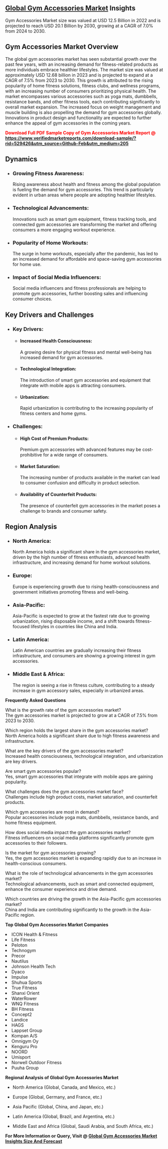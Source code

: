 <h2><a href="https://www.verifiedmarketreports.com/download-sample/?rid=529426&amp;utm_source=Github&amp;utm_medium=205" target="_blank">Global Gym Accessories Market</a> Insights</h2><p>Gym Accessories Market size was valued at USD 12.5 Billion in 2022 and is projected to reach USD 20.1 Billion by 2030, growing at a CAGR of 7.0% from 2024 to 2030.</p><p> <h2>Gym Accessories Market Overview</h2> <p>The global gym accessories market has seen substantial growth over the past few years, with an increasing demand for fitness-related products as more individuals embrace healthier lifestyles. The market size was valued at approximately USD 12.68 billion in 2023 and is projected to expand at a CAGR of 7.5% from 2023 to 2030. This growth is attributed to the rising popularity of home fitness solutions, fitness clubs, and wellness programs, with an increasing number of consumers prioritizing physical health. The market encompasses various accessories such as yoga mats, dumbbells, resistance bands, and other fitness tools, each contributing significantly to overall market expansion. The increased focus on weight management and muscle building is also propelling the demand for gym accessories globally. Innovations in product design and functionality are expected to further enhance the appeal of gym accessories in the coming years.</p> <p><strong><p><span class=""><span style="color: #ff0000;"><strong>Download Full PDF Sample Copy of Gym Accessories Market Report</strong> @ </span><a href="https://www.verifiedmarketreports.com/download-sample/?rid=529426&amp;utm_source=Github-Feb&amp;utm_medium=205" target="_blank">https://www.verifiedmarketreports.com/download-sample/?rid=529426&amp;utm_source=Github-Feb&amp;utm_medium=205</a></span></p></strong></p> <h2>Dynamics</h2> <ul> <li><h3>Growing Fitness Awareness:</h3> Rising awareness about health and fitness among the global population is fueling the demand for gym accessories. This trend is particularly evident in urban areas where people are adopting healthier lifestyles.</li> <li><h3>Technological Advancements:</h3> Innovations such as smart gym equipment, fitness tracking tools, and connected gym accessories are transforming the market and offering consumers a more engaging workout experience.</li> <li><h3>Popularity of Home Workouts:</h3> The surge in home workouts, especially after the pandemic, has led to an increased demand for affordable and space-saving gym accessories for home use.</li> <li><h3>Impact of Social Media Influencers:</h3> Social media influencers and fitness professionals are helping to promote gym accessories, further boosting sales and influencing consumer choices.</li> </ul> <h2>Key Drivers and Challenges</h2> <ul> <li><h3>Key Drivers:</h3> <ul> <li><h4>Increased Health Consciousness:</h4> A growing desire for physical fitness and mental well-being has increased demand for gym accessories.</li> <li><h4>Technological Integration:</h4> The introduction of smart gym accessories and equipment that integrate with mobile apps is attracting consumers.</li> <li><h4>Urbanization:</h4> Rapid urbanization is contributing to the increasing popularity of fitness centers and home gyms.</li> </ul> </li> <li><h3>Challenges:</h3> <ul> <li><h4>High Cost of Premium Products:</h4> Premium gym accessories with advanced features may be cost-prohibitive for a wide range of consumers.</li> <li><h4>Market Saturation:</h4> The increasing number of products available in the market can lead to consumer confusion and difficulty in product selection.</li> <li><h4>Availability of Counterfeit Products:</h4> The presence of counterfeit gym accessories in the market poses a challenge to brands and consumer safety.</li> </ul> </li> </ul> <h2>Region Analysis</h2> <ul> <li><h3>North America:</h3> North America holds a significant share in the gym accessories market, driven by the high number of fitness enthusiasts, advanced health infrastructure, and increasing demand for home workout solutions.</li> <li><h3>Europe:</h3> Europe is experiencing growth due to rising health-consciousness and government initiatives promoting fitness and well-being.</li> <li><h3>Asia-Pacific:</h3> Asia-Pacific is expected to grow at the fastest rate due to growing urbanization, rising disposable income, and a shift towards fitness-focused lifestyles in countries like China and India.</li> <li><h3>Latin America:</h3> Latin American countries are gradually increasing their fitness infrastructure, and consumers are showing a growing interest in gym accessories.</li> <li><h3>Middle East & Africa:</h3> The region is seeing a rise in fitness culture, contributing to a steady increase in gym accessory sales, especially in urbanized areas.</li> </ul> <p><strong>Frequently Asked Questions</strong></p> <p>What is the growth rate of the gym accessories market? <br> The gym accessories market is projected to grow at a CAGR of 7.5% from 2023 to 2030.</p> <p>Which region holds the largest share in the gym accessories market? <br> North America holds a significant share due to high fitness awareness and infrastructure.</p> <p>What are the key drivers of the gym accessories market? <br> Increased health consciousness, technological integration, and urbanization are key drivers.</p> <p>Are smart gym accessories popular? <br> Yes, smart gym accessories that integrate with mobile apps are gaining popularity.</p> <p>What challenges does the gym accessories market face? <br> Challenges include high product costs, market saturation, and counterfeit products.</p> <p>Which gym accessories are most in demand? <br> Popular accessories include yoga mats, dumbbells, resistance bands, and home fitness equipment.</p> <p>How does social media impact the gym accessories market? <br> Fitness influencers on social media platforms significantly promote gym accessories to their followers.</p> <p>Is the market for gym accessories growing? <br> Yes, the gym accessories market is expanding rapidly due to an increase in health-conscious consumers.</p> <p>What is the role of technological advancements in the gym accessories market? <br> Technological advancements, such as smart and connected equipment, enhance the consumer experience and drive demand.</p> <p>Which countries are driving the growth in the Asia-Pacific gym accessories market? <br> China and India are contributing significantly to the growth in the Asia-Pacific region.</p> </p><p><strong>Top Global Gym Accessories Market Companies</strong></p><div data-test-id=""><p><li>ICON Health & Fitness</li><li> Life Fitness</li><li> Peloton</li><li> Technogym</li><li> Precor</li><li> Nautilus</li><li> Johnson Health Tech</li><li> Dyaco</li><li> Impulse</li><li> Shuhua Sports</li><li> True Fitness</li><li> Shanxi Orient</li><li> WaterRower</li><li> WNQ Fitness</li><li> BH Fitness</li><li> Concept2</li><li> Landice</li><li> HAGS</li><li> Lappset Group</li><li> Kompan A/S</li><li> Omnigym Oy</li><li> Kenguru Pro</li><li> NOORD</li><li> Umisport</li><li> Norwell Outdoor Fitness</li><li> Puuha Group</li></p><div><strong>Regional Analysis of&nbsp;Global Gym Accessories Market</strong></div><ul><li dir="ltr"><p dir="ltr">North America&nbsp;(Global, Canada, and Mexico, etc.)</p></li><li dir="ltr"><p dir="ltr">Europe (Global, Germany, and France, etc.)</p></li><li dir="ltr"><p dir="ltr">Asia Pacific&nbsp;(Global, China, and Japan, etc.)</p></li><li dir="ltr"><p dir="ltr">Latin America&nbsp;(Global, Brazil, and Argentina, etc.)</p></li><li dir="ltr">Middle East and Africa&nbsp;(Global, Saudi Arabia, and South Africa, etc.)</li></ul><p><strong>For More Information or Query, Visit @&nbsp;</strong><strong><a href="https://www.verifiedmarketreports.com/product/gym-accessories-market/?utm_source=Github&amp;utm_medium=205" target="_blank">Global Gym Accessories Market Insights Size And Forecast</a></strong></p></div>
